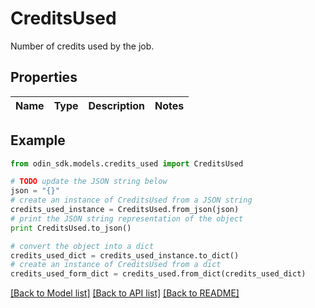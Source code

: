 # CreditsUsed

Number of credits used by the job.

## Properties

Name | Type | Description | Notes
------------ | ------------- | ------------- | -------------

## Example

```python
from odin_sdk.models.credits_used import CreditsUsed

# TODO update the JSON string below
json = "{}"
# create an instance of CreditsUsed from a JSON string
credits_used_instance = CreditsUsed.from_json(json)
# print the JSON string representation of the object
print CreditsUsed.to_json()

# convert the object into a dict
credits_used_dict = credits_used_instance.to_dict()
# create an instance of CreditsUsed from a dict
credits_used_form_dict = credits_used.from_dict(credits_used_dict)
```
[[Back to Model list]](../README.md#documentation-for-models) [[Back to API list]](../README.md#documentation-for-api-endpoints) [[Back to README]](../README.md)


